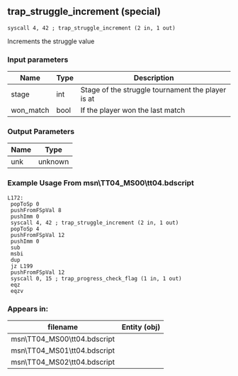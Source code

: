 ## trap_struggle_increment (special)

`syscall 4, 42 ; trap_struggle_increment (2 in, 1 out)`

Increments the struggle value

### Input parameters
| Name | Type | Description
|------|------|------------
| stage   | int   | Stage of the struggle tournament the player is at
| won_match   | bool   | If the player won the last match


### Output Parameters
| Name | Type
|------|-----
| unk   | unknown   
### Example Usage From msn\TT04_MS00\tt04.bdscript
```plaintext
L172:
 popToSp 0
 pushFromFSpVal 8
 pushImm 0
 syscall 4, 42 ; trap_struggle_increment (2 in, 1 out)
 popToSp 4
 pushFromFSpVal 12
 pushImm 0
 sub 
 msbi 
 dup 
 jz L199
 pushFromFSpVal 12
 syscall 0, 15 ; trap_progress_check_flag (1 in, 1 out)
 eqz 
 eqzv
```


### Appears in:
| filename | Entity (obj)
|----------|-------------
| msn\TT04_MS00\tt04.bdscript       |           
| msn\TT04_MS01\tt04.bdscript       |           
| msn\TT04_MS02\tt04.bdscript       |           



